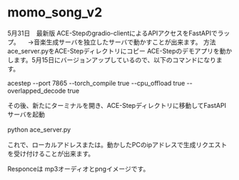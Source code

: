 # momo_song_v2

5月31日　最新版
ACE-Stepのgradio-clientによるAPIアクセスをFastAPIでラップ。
　→音楽生成サーバを独立したサーバで動かすことが出来ます。
 方法
 ace_server.pyをACE-Stepディレクトリにコピー
 ACE-Stepのデモアプリを動かします。5月15日にバージョンアップしているので、以下のコマンドになります。
 
 acestep --port 7865  --torch_compile true --cpu_offload true --overlapped_decode true

 その後、新たにターミナルを開き、ACE-Stepディレクトリに移動してFastAPIサーバを起動

 python ace_server.py　

 これで、ローカルアドレスまたは。動かしたPCのipアドレスで生成リクエストを受け付けることが出来ます。

 Responceは
 mp3オーディオとpngイメージです。
